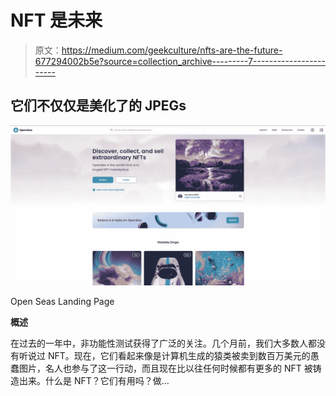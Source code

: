 # NFT 是未来

> 原文：<https://medium.com/geekculture/nfts-are-the-future-677294002b5e?source=collection_archive---------7----------------------->

## 它们不仅仅是美化了的 JPEGs

![](img/ffbefbddbc152b7b96b9ac8869938f60.png)

Open Seas Landing Page

**概述**

在过去的一年中，非功能性测试获得了广泛的关注。几个月前，我们大多数人都没有听说过 NFT。现在，它们看起来像是计算机生成的猿类被卖到数百万美元的愚蠢图片，名人也参与了这一行动，而且现在比以往任何时候都有更多的 NFT 被铸造出来。什么是 NFT？它们有用吗？做…